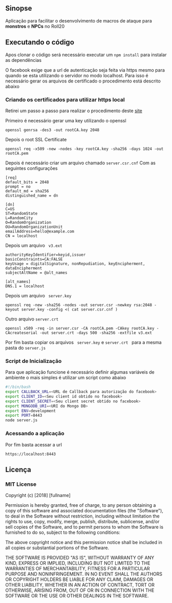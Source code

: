## Sinopse

Aplicação para facilitar o desenvolvimento de macros de ataque para **monstros** e **NPCs** no Roll20


## Executando o código

Apos clonar o código será necessário executar um ``` npm install ``` para instalar as dependências

O facebook exige que a url de autenticação seja feita via https mesmo para quando se esta utilizando o servidor no modo localhost. Para isso é necessário gerar os arquivos de certificado o procedimento está descrito abaixo

### Criando os certificados para utilizar https local

Retirei um passo a passo para realizar o procedimento deste [site](https://medium.freecodecamp.org/how-to-get-https-working-on-your-local-development-environment-in-5-minutes-7af615770eec)

Primeiro é necessário gerar uma key utilizando o openssl

```
openssl genrsa -des3 -out rootCA.key 2048
```

Depois o root SSL Certificate
```
openssl req -x509 -new -nodes -key rootCA.key -sha256 -days 1024 -out rootCA.pem
```
Depois é necessário criar um arquivo chamado ```server.csr.cnf``` Com as seguintes configurações

```
[req]
default_bits = 2048
prompt = no
default_md = sha256
distinguished_name = dn

[dn]
C=US
ST=RandomState
L=RandomCity
O=RandomOrganization
OU=RandomOrganizationUnit
emailAddress=hello@example.com
CN = localhost
```

Depois um arquivo ``` v3.ext```
```
authorityKeyIdentifier=keyid,issuer
basicConstraints=CA:FALSE
keyUsage = digitalSignature, nonRepudiation, keyEncipherment, dataEncipherment
subjectAltName = @alt_names

[alt_names]
DNS.1 = localhost
```
Depois um arquivo ``` server.key```
```
openssl req -new -sha256 -nodes -out server.csr -newkey rsa:2048 -keyout server.key -config <( cat server.csr.cnf )
```
Outro arquivo ```server.crt ```
```
openssl x509 -req -in server.csr -CA rootCA.pem -CAkey rootCA.key -CAcreateserial -out server.crt -days 500 -sha256 -extfile v3.ext
```

Por fim basta copiar os arquivos ``` server.key``` e ```server.crt ``` para a mesma pasta do ```server.js ```

### Script de Inicialização
Para que aplicação funcione é necessário definir algumas variáveis de ambiente o mais simples
é utilizar um script como abaixo

```bash
#!/bin/bash
export CALLBACK_URL=<URL de Callback para autorização do facebook>
export CLIENT_ID=<Seu client id obtido no facebook>
export CLIENT_SECRET=<Seu client secret obtido no facebook>
export MONGODB_URI=<URI do Mongo DB>
export ENV=development
export PORT=8443
node server.js
```

### Acessando a aplicação

Por fim basta acessar a url

```
https://localhost:8443
```

## Licença
### MIT License

Copyright (c) [2018] [fullname]

Permission is hereby granted, free of charge, to any person obtaining a copy
of this software and associated documentation files (the "Software"), to deal
in the Software without restriction, including without limitation the rights
to use, copy, modify, merge, publish, distribute, sublicense, and/or sell
copies of the Software, and to permit persons to whom the Software is
furnished to do so, subject to the following conditions:

The above copyright notice and this permission notice shall be included in all
copies or substantial portions of the Software.

THE SOFTWARE IS PROVIDED "AS IS", WITHOUT WARRANTY OF ANY KIND, EXPRESS OR
IMPLIED, INCLUDING BUT NOT LIMITED TO THE WARRANTIES OF MERCHANTABILITY,
FITNESS FOR A PARTICULAR PURPOSE AND NONINFRINGEMENT. IN NO EVENT SHALL THE
AUTHORS OR COPYRIGHT HOLDERS BE LIABLE FOR ANY CLAIM, DAMAGES OR OTHER
LIABILITY, WHETHER IN AN ACTION OF CONTRACT, TORT OR OTHERWISE, ARISING FROM,
OUT OF OR IN CONNECTION WITH THE SOFTWARE OR THE USE OR OTHER DEALINGS IN THE
SOFTWARE.
